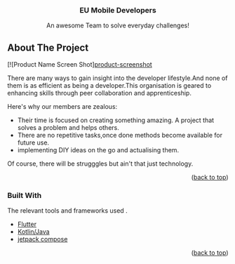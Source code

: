 <div id="top"></div>
<!--
*** Thanks for checking out the Best-README-Template. If you have a suggestion
*** that would make this better, please fork the repo and create a pull request
*** or simply open an issue with the tag "enhancement".
*** Don't forget to give the project a star!
*** Thanks again! Now go create something AMAZING! :D
-->



<!-- PROJECT SHIELDS -->
<!--
*** I'm using markdown "reference style" links for readability.
*** Reference links are enclosed in brackets [ ] instead of parentheses ( ).
*** See the bottom of this document for the declaration of the reference variables
*** for contributors-url, forks-url, etc. This is an optional, concise syntax you may use.
*** https://www.markdownguide.org/basic-syntax/#reference-style-links
-->


<!-- PROJECT LOGO -->
<br />
<div align="center">
  <h3 align="center">EU Mobile Developers</h3>

  <p align="center">
    An awesome Team to solve everyday challenges!
    <br />
  </p>
</div>



<!-- ABOUT THE PROJECT -->
## About The Project

[![Product Name Screen Shot][product-screenshot](https://cdn-media-2.freecodecamp.org/w1280/60228d650a2838549dcc1f0b.jpg)

There are many ways to gain insight into the developer lifestyle.And none of them is as efficient as being a developer.This organisation
is geared to enhancing skills through peer collaboration and apprenticeship.

Here's why our members are zealous:
* Their time is focused on creating something amazing. A project that solves a problem and helps others.
* There are no repetitive tasks,once done methods become available for future use.
* implementing DIY ideas on the go and actualising them.

Of course, there will be strugggles but ain't that just technology.


<p align="right">(<a href="#top">back to top</a>)</p>



### Built With

The relevant tools and frameworks used .

* [Flutter](https://flutter.dev/)
* [Kotlin/Java](https://kotlinlang.org/)
* [jetpack compose](https://developer.android.com/jetpack)

<p align="right">(<a href="#top">back to top</a>)</p>



